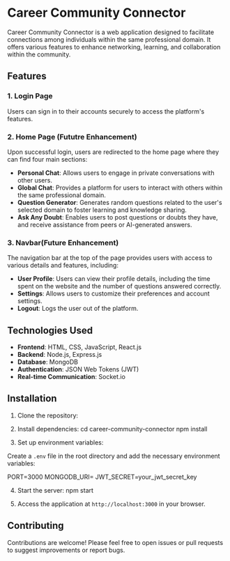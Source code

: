 # Career Community Connector

Career Community Connector is a web application designed to facilitate connections among individuals within the same professional domain. It offers various features to enhance networking, learning, and collaboration within the community.

## Features

### 1. Login Page
Users can sign in to their accounts securely to access the platform's features.

### 2. Home Page (Fututre Enhancement)
Upon successful login, users are redirected to the home page where they can find four main sections:

- **Personal Chat**: Allows users to engage in private conversations with other users.
- **Global Chat**: Provides a platform for users to interact with others within the same professional domain.
- **Question Generator**: Generates random questions related to the user's selected domain to foster learning and knowledge sharing.
- **Ask Any Doubt**: Enables users to post questions or doubts they have, and receive assistance from peers or AI-generated answers.

### 3. Navbar(Future Enhancement)
The navigation bar at the top of the page provides users with access to various details and features, including:

- **User Profile**: Users can view their profile details, including the time spent on the website and the number of questions answered correctly.
- **Settings**: Allows users to customize their preferences and account settings.
- **Logout**: Logs the user out of the platform.

## Technologies Used

- **Frontend**: HTML, CSS, JavaScript, React.js
- **Backend**: Node.js, Express.js
- **Database**: MongoDB
- **Authentication**: JSON Web Tokens (JWT)
- **Real-time Communication**: Socket.io

## Installation

1. Clone the repository:


2. Install dependencies:
cd career-community-connector
npm install


3. Set up environment variables:

Create a `.env` file in the root directory and add the necessary environment variables:

PORT=3000
MONGODB_URI= 
JWT_SECRET=your_jwt_secret_key



4. Start the server: npm start

5. Access the application at `http://localhost:3000` in your browser.

## Contributing

Contributions are welcome! Please feel free to open issues or pull requests to suggest improvements or report bugs.

